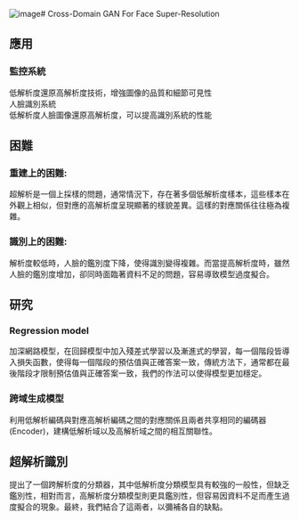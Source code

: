 ![image](https://github.com/wangbosen123/Cross-Domain-GAN-for-Face-Super-Resolution/assets/92494937/ed535057-85fe-4b2e-99d0-f42b2cfbf4da)# Cross-Domain GAN For Face Super-Resolution  

## 應用  
### 監控系統  
低解析度還原高解析度技術，增強圖像的品質和細節可見性  
人臉識別系統  
低解析度人臉圖像還原高解析度，可以提高識別系統的性能  
## 困難  
### 重建上的困難:  
超解析是一個上採樣的問題，通常情況下，存在著多個低解析度樣本，這些樣本在外觀上相似，但對應的高解析度呈現顯著的樣貌差異。這樣的對應關係往往極為複雜。  
### 識別上的困難:  
解析度較低時，人臉的鑑別度下降，使得識別變得複雜。而當提高解析度時，雖然人臉的鑑別度增加，卻同時面臨著資料不足的問題，容易導致模型過度擬合。  

## 研究  
### Regression model  
加深網路模型，在回歸模型中加入殘差式學習以及漸進式的學習，每一個階段皆導入損失函數，使得每一個階段的預估值與正確答案一致，傳統方法下，通常都在最後階段才限制預估值與正確答案一致，我們的作法可以使得模型更加穩定。  

### 跨域生成模型  
利用低解析編碼與對應高解析編碼之間的對應關係且兩者共享相同的編碼器(Encoder)，建構低解析域以及高解析域之間的相互關聯性。  

## 超解析識別  
提出了一個跨解析度的分類器，其中低解析度分類模型具有較強的一般性，但缺乏鑑別性，相對而言，高解析度分類模型則更具鑑別性，但容易因資料不足而產生過度擬合的現象。最終，我們結合了這兩者，以彌補各自的缺點。  




